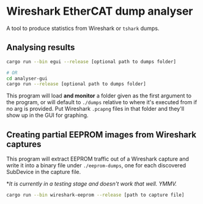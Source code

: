 # Wireshark EtherCAT dump analyser

A tool to produce statistics from Wireshark or `tshark` dumps.

## Analysing results

```bash
cargo run --bin egui --release [optional path to dumps folder]

# OR
cd analyser-gui
cargo run --release [optional path to dumps folder]
```

This program will load **and monitor** a folder given as the first argument to the program, or will
default to `./dumps` relative to where it's executed from if no arg is provided. Put Wireshark
`.pcapng` files in that folder and they'll show up in the GUI for graphing.

## Creating partial EEPROM images from Wireshark captures

This program will extract EEPROM traffic out of a Wireshark capture and write it into a binary file
under `./eeprom-dumps`, one for each discovered SubDevice in the capture file.

\*_It is currently in a testing stage and doesn't work that well. YMMV._

```bash
cargo run --bin wireshark-eeprom --release [path to capture file]
```
